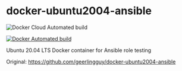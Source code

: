 # docker-ubuntu2004-ansible

![Docker Cloud Automated build](https://img.shields.io/docker/cloud/automated/origox/docker-ubuntu2004-ansible)


[![Docker Automated build](https://img.shields.io/docker/automated/origox/docker-ubuntu2004-ansible.svg?maxAge=2592000)](https://hub.docker.com/r/origox/docker-ubuntu2004-ansible/)

Ubuntu 20.04 LTS Docker container for Ansible role testing

Original: https://github.com/geerlingguy/docker-ubuntu2004-ansible

